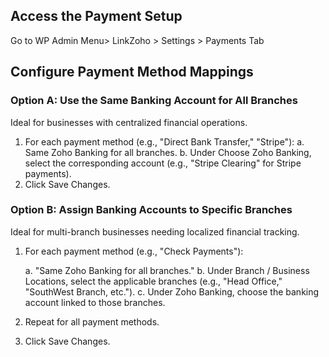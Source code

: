 ## **Access the Payment Setup**
Go to WP Admin Menu> LinkZoho > Settings > Payments Tab

## **Configure Payment Method Mappings**

### **Option A: Use the Same Banking Account for All Branches**

Ideal for businesses with centralized financial operations.

1. For each payment method (e.g., "Direct Bank Transfer," "Stripe"):
    a.  Same Zoho Banking for all branches.
    b. Under Choose Zoho Banking, select the corresponding account (e.g., "Stripe Clearing" for Stripe payments).
2. Click Save Changes.

### **Option B: Assign Banking Accounts to Specific Branches**

Ideal for multi-branch businesses needing localized financial tracking.

1. For each payment method (e.g., "Check Payments"):

    a.  "Same Zoho Banking for all branches."
    b. Under Branch / Business Locations, select the applicable branches (e.g., "Head Office," "SouthWest Branch, etc.").
    c. Under Zoho Banking, choose the banking account linked to those branches.
    
2. Repeat for all payment methods.
3. Click Save Changes.

